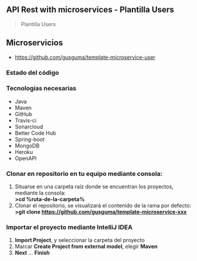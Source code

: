 ## API Rest with microservices - Plantilla Users
> Plantilla Users

## Microservicios
* https://github.com/gusguma/template-microservice-user

### Estado del código


### Tecnologías necesarias
* Java
* Maven
* GitHub
* Travis-ci
* Sonarcloud
* Better Code Hub
* Spring-boot
* MongoDB
* Heroku
* OpenAPI

### Clonar en repositorio en tu equipo mediante consola:
1. Situarse en una carpeta raíz donde se encuentran los proyectos, mediante la consola:  
 **>cd %ruta-de-la-carpeta%**
1. Clonar el repositorio, se visualizará el contenido de la rama por defecto:  
 **>git clone https://github.com/gusguma/template-microservice-xxx**

### Importar el proyecto mediante IntelliJ IDEA
1. **Import Project**, y seleccionar la carpeta del proyecto
1. Marcar **Create Project from external model**, elegir **Maven**
1. **Next** … **Finish**
